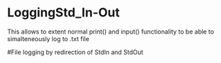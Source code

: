 # LoggingStd_In-Out
 This allows to extent normal print() and input() functionality 
 to be able to simalteneously log to .txt file
 
 #File logging by redirection of StdIn and StdOut
